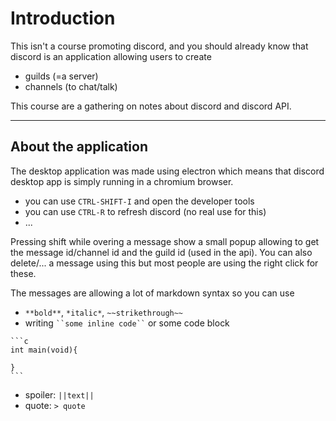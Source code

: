 # Introduction

This isn't a course promoting discord,
and you should already know that discord
is an application allowing users to create

* guilds (=a server)
* channels (to chat/talk)

This course are a gathering on notes about
discord and discord API.

<hr class="sr">

## About the application

The desktop application was made using electron
which means that discord desktop app is simply
running in a chromium browser.

* you can use ``CTRL-SHIFT-I`` and open the developer tools
* you can use ``CTRL-R`` to refresh discord (no real use for this)
* ...

Pressing shift while overing a message show a small
popup allowing to get the message id/channel id
and the guild id (used in the api). You can also
delete/... a message using this but most people
are using the right click for these.

The messages are allowing a lot of markdown syntax
so you can use

* ``**bold**``, ``*italic*``, ``~~strikethrough~~``
* writing <code>\`\`some inline code\`\`</code> or some code block

<pre class="language-ld">
<code class="language-ld"
>```c
int main(void){

}
```</code>
</pre>

* spoiler: ``||text||``
* quote: ```> quote```